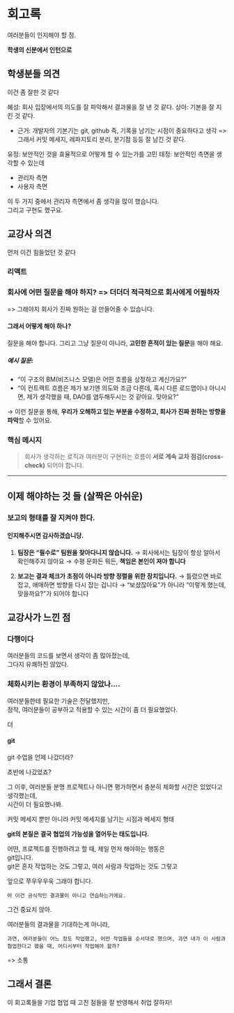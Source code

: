 # 회고록

여러분들이 인지해야 할 점.

**학생의 신분에서 인턴으로**

## 학생분들 의견

이건 좀 잘한 것 같다

혜성: 회사 입장에서의 의도를 잘 파악해서 결과물을 잘 낸 것 같다.
상아: 기본을 잘 지킨 것 같다.

- 근거: 개발자의 기본기는 git, github 즉, 기록을 남기는 시점이 중요하다고 생각
  => 그래서 커밋 메세지, 레파지토리 분리, 분기점 등등 잘 남긴 것 같다.

유정: 보안적인 것을 효율적으로 어떻게 할 수 있는가를 고민
태정: 보안적인 측면을 생각할 수 있는데

- 관리자 측면
- 사용자 측면

이 두 가지 중에서 관리자 측면에서 좀 생각을 많이 했습니다.  
그리고 구현도 했구요.

## 교강사 의견

먼저 이건 힘들었던 것 같다

### 리액트

### 회사에 어떤 질문을 해야 하지? => 더더더 적극적으로 회사에게 어필하자

=> 그래야지 회사가 진짜 원하는 걸 만들어줄 수 있습니다.

#### 그래서 어떻게 해야 하나?

질문을 해야 합니다.
그리고 그냥 질문이 아니라, **고민한 흔적이 있는 질문**을 해야 해요.

##### 예시 질문:

- “이 구조의 BM(비즈니스 모델)은 어떤 흐름을 상정하고 계신가요?”
- “이 컨트랙트 흐름은 제가 보기엔 의도와 조금 다른데, 혹시 다른 로드맵이나 아니시면, 제가 생각했을 때, DAO를 염두해두시는 것 같아요. 맞아요?”

→ 이런 질문을 통해,
**우리가 오해하고 있는 부분을 수정하고, 회사가 진짜 원하는 방향을 파악**할 수 있어요.

### 핵심 메시지

> 회사가 생각하는 로직과
> 여러분이 구현하는 흐름이
> **서로 계속 교차 점검(cross-check)** 되어야 합니다.

---

## 이제 해야하는 것 들 (살짝은 아쉬운)

### 보고의 형태를 잘 지켜야 한다.

#### 인지해주시면 감사하겠습니당.

1. **팀장은 “필수로” 팀원을 찾아다니지 않습니다.**
   → 회사에서는 팀장이 항상 알아서 확인해주지 않아요
   → 수평 문화든 뭐든, **책임은 본인이 져야 합니다**

2. **보고는 결과 체크가 초점이 아니라 방향 정렬을 위한 장치입니다.**
   → 틀렸으면 바로잡고, 애매하면 방향을 다시 잡는 겁니다
   → “보셨잖아요”가 아니라 “이렇게 했는데, 맞을까요?”가 되어야 합니다

## 교강사가 느낀 점

### 다행이다

여러분들의 코드를 보면서 생각이 좀 많아졌는데,  
그다지 유쾌하진 않았다.

### 체화시키는 환경이 부족하지 않았나....

여러분들한테 필요한 기술은 전달했지만,  
정작, 여러분들이 공부하고 적용할 수 있는 시간이 좀 더 필요했었다.

더

#### git

git 수업을 언제 나갔더라?

초반에 나갔었죠?

그 이후, 여러분들 분명 프로젝트나 아니면 평가하면서 충분히 체화할 시간은 있었다고 생각했는데,  
시간이 더 필요했나봐.

커밋 메세지 뿐만 아니라 커밋 메세지를 남기는 시점과 메세지 형태

**git의 본질은 결국 협업의 가능성을 열어두는 태도입니다.**

어떤, 프로젝트를 진행하려고 할 때, 제일 먼저 해야하는 행동은  
git입니다.  
git은 혼자 작업하는 것도 그렇고, 여러 사람과 작업하는 것도 그렇고

앞으로 쭈우우우욱 그래야 합니다.

`아 이건 공식적인 결과물이 아니고 연습하는거에요.`

그건 중요치 않아.

여러분들의 결과물을 기대하는게 아니라,

`과연, 여러분들이 어느 정도 작업했고, 어떤 작업들을 순서대로 했으며, 과연 내가 이 사람과 협업한다고 했을 때, 어디서부터 작업해야 할까?`

=> 소통

## 그래서 결론

이 회고록들을 기업 협업 때 고친 점들을 잘 반영해서 취업 잘하자!
